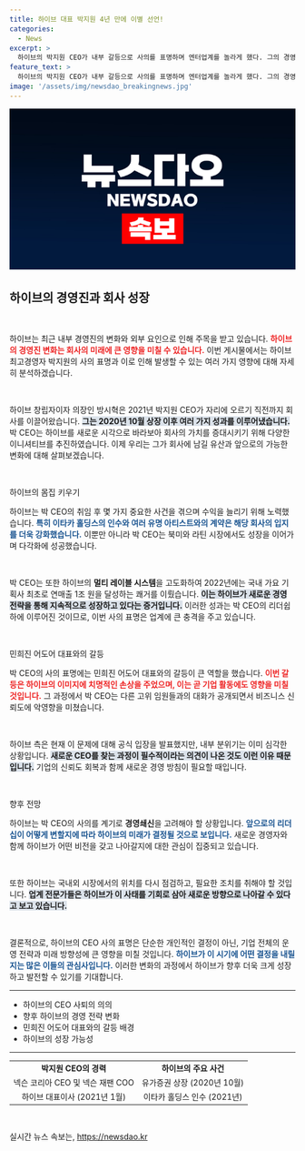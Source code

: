 ```yaml
---
title: 하이브 대표 박지원 4년 만에 이별 선언!
categories:
  - News
excerpt: >
  하이브의 박지원 CEO가 내부 갈등으로 사의를 표명하며 엔터업계를 놀라게 했다. 그의 경영 아래 하이브는 빠른 성장을 이뤘지만, 민희진 어도어 대표와의 갈등이 결정적인 타격을 주었다. 새로운 경영자의 등장 여부가 주목받고 있다.
feature_text: >
  하이브의 박지원 CEO가 내부 갈등으로 사의를 표명하며 엔터업계를 놀라게 했다. 그의 경영 아래 하이브는 빠른 성장을 이뤘지만, 민희진 어도어 대표와의 갈등이 결정적인 타격을 주었다. 새로운 경영자의 등장 여부가 주목받고 있다.
image: '/assets/img/newsdao_breakingnews.jpg'
---
```


<p><img src="/assets/img/newsdao_breakingnews.jpg" alt="implanttips 속보" /></p>

<h2 data-ke-size="size26">하이브의 경영진과 회사 성장</h2>

<p data-ke-size="size16">&nbsp;</p>

<p>하이브는 최근 내부 경영진의 변화와 외부 요인으로 인해 주목을 받고 있습니다. <b><span style="color: #ee2323;">하이브의 경영진 변화는 회사의 미래에 큰 영향을 미칠 수 있습니다.</span></b> 이번 게시물에서는 하이브 최고경영자 박지원의 사의 표명과 이로 인해 발생할 수 있는 여러 가지 영향에 대해 자세히 분석하겠습니다. </p>

<p data-ke-size="size16">&nbsp;</p>

<p>하이브 창립자이자 의장인 방시혁은 2021년 박지원 CEO가 자리에 오르기 직전까지 회사를 이끌어왔습니다. <b><span style="background-color: #21538527;">그는 2020년 10월 상장 이후 여러 가지 성과를 이루어냈습니다.</span></b> 박 CEO는 하이브를 새로운 시각으로 바라보아 회사의 가치를 증대시키기 위해 다양한 이니셔티브를 추진하였습니다. 이제 우리는 그가 회사에 남길 유산과 앞으로의 가능한 변화에 대해 살펴보겠습니다.</p>

<p data-ke-size="size16">&nbsp;</p>

<p>하이브의 몸집 키우기</p>

<p>하이브는 박 CEO의 취임 후 몇 가지 중요한 사건을 겪으며 수익을 늘리기 위해 노력했습니다. <b><span style="color: #1a5490;">특히 이타카 홀딩스의 인수와 여러 유명 아티스트와의 계약은 해당 회사의 입지를 더욱 강화했습니다.</span></b> 이뿐만 아니라 박 CEO는 북미와 라틴 시장에서도 성장을 이어가며 다각화에 성공했습니다.</p>

<p data-ke-size="size16">&nbsp;</p>

<p>박 CEO는 또한 하이브의 <b>멀티 레이블 시스템</b>을 고도화하여 2022년에는 국내 가요 기획사 최초로 연매출 1조 원을 달성하는 쾌거를 이뤘습니다. <b><span style="background-color: #21538527;">이는 하이브가 새로운 경영 전략을 통해 지속적으로 성장하고 있다는 증거입니다.</span></b> 이러한 성과는 박 CEO의 리더쉽 하에 이루어진 것이므로, 이번 사의 표명은 업계에 큰 충격을 주고 있습니다.</p>

<p data-ke-size="size16">&nbsp;</p>

<p>민희진 어도어 대표와의 갈등</p>

<p>박 CEO의 사의 표명에는 민희진 어도어 대표와의 갈등이 큰 역할을 했습니다. <b><span style="color: #ee2323;">이번 갈등은 하이브의 이미지에 치명적인 손상을 주었으며, 이는 곧 기업 활동에도 영향을 미칠 것입니다.</span></b> 그 과정에서 박 CEO는 다른 고위 임원들과의 대화가 공개되면서 비즈니스 신뢰도에 악영향을 미쳤습니다.</p>

<p data-ke-size="size16">&nbsp;</p>

<p>하이브 측은 현재 이 문제에 대해 공식 입장을 발표했지만, 내부 분위기는 이미 심각한 상황입니다. <b><span style="background-color: #21538527;">새로운 CEO를 찾는 과정이 필수적이라는 의견이 나온 것도 이런 이유 때문입니다.</span></b> 기업의 신뢰도 회복과 함께 새로운 경영 방침이 필요할 때입니다.</p>

<p data-ke-size="size16">&nbsp;</p>

<p>향후 전망</p>

<p>하이브는 박 CEO의 사의를 계기로 <b>경영쇄신</b>을 고려해야 할 상황입니다. <b><span style="color: #1a5490;">앞으로의 리더십이 어떻게 변할지에 따라 하이브의 미래가 결정될 것으로 보입니다.</span></b> 새로운 경영자와 함께 하이브가 어떤 비전을 갖고 나아갈지에 대한 관심이 집중되고 있습니다. </p>

<p data-ke-size="size16">&nbsp;</p>

<p>또한 하이브는 국내외 시장에서의 위치를 다시 점검하고, 필요한 조치를 취해야 할 것입니다. <b><span style="background-color: #21538527;">업계 전문가들은 하이브가 이 사태를 기회로 삼아 새로운 방향으로 나아갈 수 있다고 보고 있습니다.</span></b> </p>

<p data-ke-size="size16">&nbsp;</p>

<p>결론적으로, 하이브의 CEO 사의 표명은 단순한 개인적인 결정이 아닌, 기업 전체의 운영 전략과 미래 방향성에 큰 영향을 미칠 것입니다. <b><span style="color: #1a5490;">하이브가 이 시기에 어떤 결정을 내릴지는 많은 이들의 관심사입니다.</span></b> 이러한 변화의 과정에서 하이브가 향후 더욱 크게 성장하고 발전할 수 있기를 기대합니다. </p>

<hr>

<ul>
    <li>하이브의 CEO 사퇴의 의의</li>
    <li>향후 하이브의 경영 전략 변화</li>
    <li>민희진 어도어 대표와의 갈등 배경</li>
    <li>하이브의 성장 가능성</li>
</ul> 

<hr>

<table>
    <tr>
        <td style="text-align: center; height: 17px;"><b>박지원 CEO의 경력</b></td>
        <td style="text-align: center; height: 17px;"><b>하이브의 주요 사건</b></td>
    </tr>
    <tr>
        <td style="text-align: center; height: 17px;">넥슨 코리아 CEO 및 넥슨 재팬 COO</td>
        <td style="text-align: center; height: 17px;">유가증권 상장 (2020년 10월)</td>
    </tr>
    <tr>
        <td style="text-align: center; height: 17px;">하이브 대표이사 (2021년 1월)</td>
        <td style="text-align: center; height: 17px;">이타카 홀딩스 인수 (2021년)</td>
    </tr>
</table>

<p data-ke-size="size16">&nbsp;</p>
실시간 뉴스 속보는, <a href="https://newsdao.kr" rel="dofollow">https://newsdao.kr</a>


